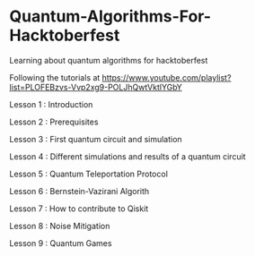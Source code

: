 # Quantum-Algorithms-For-Hacktoberfest
Learning about quantum algorithms for hacktoberfest

Following the tutorials at https://www.youtube.com/playlist?list=PLOFEBzvs-Vvp2xg9-POLJhQwtVktlYGbY

Lesson 1 : Introduction

Lesson 2 : Prerequisites

Lesson 3 : First quantum circuit and simulation

Lesson 4 : Different simulations and results of a quantum circuit

Lesson 5 : Quantum Teleportation Protocol

Lesson 6 : Bernstein-Vazirani Algorith

Lesson 7 : How to contribute to Qiskit

Lesson 8 : Noise Mitigation

Lesson 9 : Quantum Games

